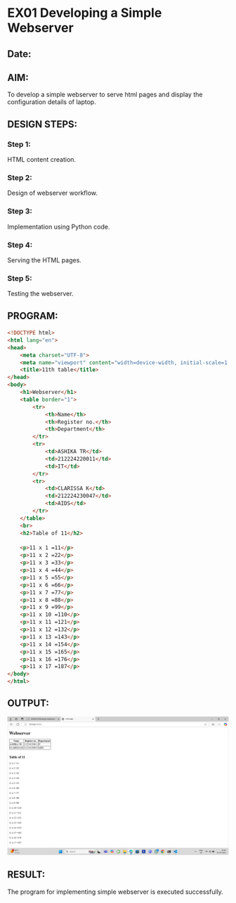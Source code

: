  
# EX01 Developing a Simple Webserver
## Date:

## AIM:
To develop a simple webserver to serve html pages and display the configuration details of laptop.

## DESIGN STEPS:
### Step 1: 
HTML content creation.

### Step 2:
Design of webserver workflow.

### Step 3:
Implementation using Python code.

### Step 4:
Serving the HTML pages.

### Step 5:
Testing the webserver.

## PROGRAM:
```html
<!DOCTYPE html>
<html lang="en">
<head>
    <meta charset="UTF-8">
    <meta name="viewport" content="width=device-width, initial-scale=1.0">
    <title>11th table</title>
</head>
<body>
    <h1>Webserver</h1>
    <table border="1">
        <tr>
            <th>Name</th>
            <th>Register no.</th>
            <th>Department</th>
        </tr>
        <tr>
            <td>ASHIKA TR</td>
            <td>212224220011</td>
            <td>IT</td>
        </tr>
        <tr>
            <td>CLARISSA K</td>
            <td>212224230047</td>
            <td>AIDS</td>
        </tr>
    </table>
    <br>
    <h2>Table of 11</h2>
    
    <p>11 x 1 =11</p>
    <p>11 x 2 =22</p>
    <p>11 x 3 =33</p>
    <p>11 x 4 =44</p>
    <p>11 x 5 =55</p>
    <p>11 x 6 =66</p>
    <p>11 x 7 =77</p>
    <p>11 x 8 =88</p>
    <p>11 x 9 =99</p>
    <p>11 x 10 =110</p>
    <p>11 x 11 =121</p>
    <p>11 x 12 =132</p>
    <p>11 x 13 =143</p>
    <p>11 x 14 =154</p>
    <p>11 x 15 =165</p>
    <p>11 x 16 =176</p>
    <p>11 x 17 =187</p>
</body>
</html>
```

## OUTPUT:

![alt text](image-1.png)


## RESULT:
The program for implementing simple webserver is executed successfully.
